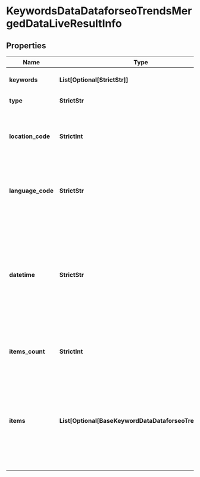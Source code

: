 # KeywordsDataDataforseoTrendsMergedDataLiveResultInfo


## Properties

| Name | Type | Description | Notes |
|------------ | ------------- | ------------- | -------------|
**keywords** | **List[Optional[StrictStr]]** | keywords in a POST array |[optional]|
**type** | **StrictStr** | type of element |[optional]|
**location_code** | **StrictInt** | location code in a POST array<br>if there is no data, then the value is null |[optional]|
**language_code** | **StrictStr** | language code in a POST array<br>if there is no data, then the value is null |[optional]|
**datetime** | **StrictStr** | date and time when the result was received<br>in the UTC format: “yyyy-mm-dd hh-mm-ss +00:00”<br>example:<br>2019-11-15 12:57:46 +00:00 |[optional]|
**items_count** | **StrictInt** | the number of results returned in the items array |[optional]|
**items** | **List[Optional[BaseKeywordDataDataforseoTrendsItem]]** | keyword popularity values per location<br>values in this array represent percentages relative to the maximum value within each region |[optional]|